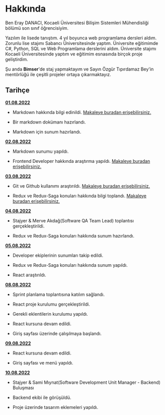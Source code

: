 #  Hakkında

  

Ben Eray DANACI, Kocaeli Üniversitesi Bilişim Sistemleri Mühendisliği bölümü son sınıf öğrencisiyim.

  

Yazılım ile lisede tanıştım. 4 yıl boyunca web programlama dersleri aldım. Zorunlu lise stajımı Sabancı Üniversitesinde yaptım. Üniversite eğitimimde C#, Python, SQL ve Web Programlama derslerini aldım. Üniversite stajımı Kocaeli Üniversitesinde yaptım ve eğitimim esnasında birçok proje geliştirdim.

  

Şu anda **Bimser**'de staj yapmaktayım ve Sayın Özgür Tıpırdamaz Bey'in mentörlüğü ile çeşitli projeler ortaya çıkarmaktayız.

  

##  Tarihçe

  

[**01.08.2022**](https://github.com/bimser-intern/docs/issues/140)

  

- Markdown hakkında bilgi edinildi. [Makaleye buradan erişebilirsiniz.](https://app.patika.dev/courses/git/markdown-nedir-nasil-kullaniriz-)

- Bir markdown dokümanı hazırlandı.

- Markdown için sunum hazırlandı.

  

[**02.08.2022**](https://github.com/bimser-intern/docs/issues/140)

  

- Markdown sunumu yapıldı.

- Frontend Developer hakkında araştırma yapıldı. [Makaleye buradan erişebilirsiniz.](https://www.niobehosting.com/blog/front-end-developer/)

  

[**03.08.2022**](https://github.com/bimser-intern/docs/issues/140)

  

- Git ve Github kullanımı araştırıldı. [Makaleye buradan erişebilirsiniz.](https://medium.com/gokhanyavas/git-nedir-git-kullan%C4%B1m%C4%B1-614867d253a4)


- Redux ve Redux-Saga konuları hakkında bilgi toplandı. [Makaleye buradan erişebilirsiniz.](https://erdemuslu.medium.com/redux-saga-%C3%BCzerine-nedir-nas%C4%B1l-kullan%C4%B1l%C4%B1r-17dfb6800602)


[**04.08.2022**](https://github.com/bimser-intern/docs/issues/140)



- Stajyer & Merve Akdağ(Software QA Team Lead) toplantısı gerçekleştirildi.

- Redux ve Redux-Saga konuları hakkında sunum hazırlandı. 

[**05.08.2022**](https://github.com/bimser-intern/docs/issues/168)



- Developer ekiplerinin sunumları takip edildi.

- Redux ve Redux-Saga konuları hakkında sunum yapıldı.

- React araştırıldı.

[**08.08.2022**](https://github.com/bimser-intern/docs/issues/197)



- Sprint planlama toplantısına katılım sağlandı.

- React proje kurulumu gerçekleştirildi.

- Gerekli eklentilerin kurulumu yapıldı.

- React kursuna devam edildi.

- Giriş sayfası üzerinde çalışılmaya başlandı.

[**09.08.2022**](https://github.com/bimser-intern/docs/issues/218)



- React kursuna devam edildi.

- Giriş sayfası ve menü yapıldı.

[**10.08.2022**](https://github.com/bimser-intern/docs/issues/241)



- Stajyer & Sami Mıynat(Software Development Unit Manager - Backend) Buluşması

- Backend ekibi ile görüşüldü.

- Proje üzerinde tasarım eklemeleri yapıldı.